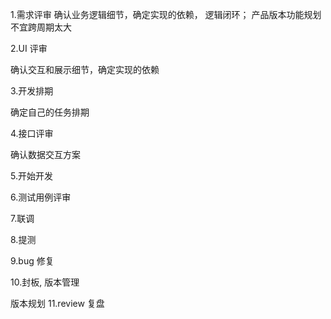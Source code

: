 1.需求评审
确认业务逻辑细节，确定实现的依赖， 逻辑闭环；
产品版本功能规划 不宜跨周期太大

2.UI 评审

确认交互和展示细节，确定实现的依赖

3.开发排期

确定自己的任务排期

4.接口评审

确认数据交互方案

5.开始开发

6.测试用例评审

7.联调

8.提测

9.bug 修复

10.封板, 版本管理

版本规划
11.review 复盘
